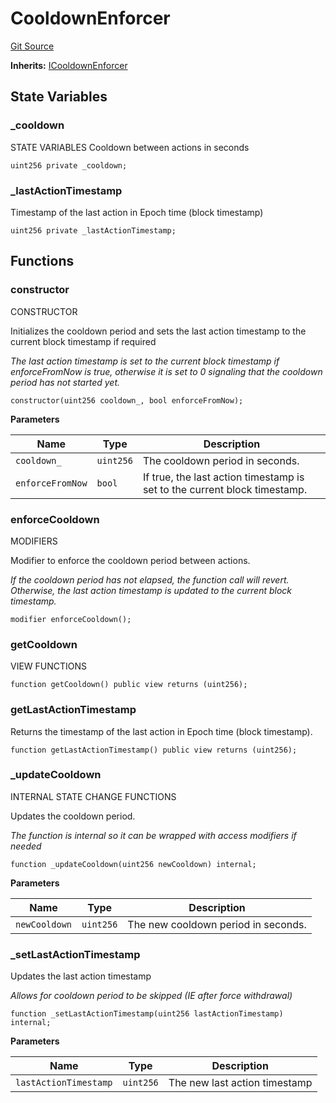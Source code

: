 # CooldownEnforcer
[Git Source](https://github.com/OasisDEX/summer-earn-protocol/blob/f5de2d90d66614e7bd59fd42a9d06b870fe474cd/src/utils/CooldownEnforcer/CooldownEnforcer.sol)

**Inherits:**
[ICooldownEnforcer](/src/utils/CooldownEnforcer/ICooldownEnforcer.sol/interface.ICooldownEnforcer.md)


## State Variables
### _cooldown
STATE VARIABLES
Cooldown between actions in seconds


```solidity
uint256 private _cooldown;
```


### _lastActionTimestamp
Timestamp of the last action in Epoch time (block timestamp)


```solidity
uint256 private _lastActionTimestamp;
```


## Functions
### constructor

CONSTRUCTOR

Initializes the cooldown period and sets the last action timestamp to the current block timestamp
if required

*The last action timestamp is set to the current block timestamp if enforceFromNow is true,
otherwise it is set to 0 signaling that the cooldown period has not started yet.*


```solidity
constructor(uint256 cooldown_, bool enforceFromNow);
```
**Parameters**

|Name|Type|Description|
|----|----|-----------|
|`cooldown_`|`uint256`|The cooldown period in seconds.|
|`enforceFromNow`|`bool`|If true, the last action timestamp is set to the current block timestamp.|


### enforceCooldown

MODIFIERS

Modifier to enforce the cooldown period between actions.

*If the cooldown period has not elapsed, the function call will revert.
Otherwise, the last action timestamp is updated to the current block timestamp.*


```solidity
modifier enforceCooldown();
```

### getCooldown

VIEW FUNCTIONS


```solidity
function getCooldown() public view returns (uint256);
```

### getLastActionTimestamp

Returns the timestamp of the last action in Epoch time (block timestamp).


```solidity
function getLastActionTimestamp() public view returns (uint256);
```

### _updateCooldown

INTERNAL STATE CHANGE FUNCTIONS

Updates the cooldown period.

*The function is internal so it can be wrapped with access modifiers if needed*


```solidity
function _updateCooldown(uint256 newCooldown) internal;
```
**Parameters**

|Name|Type|Description|
|----|----|-----------|
|`newCooldown`|`uint256`|The new cooldown period in seconds.|


### _setLastActionTimestamp

Updates the last action timestamp

*Allows for cooldown period to be skipped (IE after force withdrawal)*


```solidity
function _setLastActionTimestamp(uint256 lastActionTimestamp) internal;
```
**Parameters**

|Name|Type|Description|
|----|----|-----------|
|`lastActionTimestamp`|`uint256`|The new last action timestamp|


